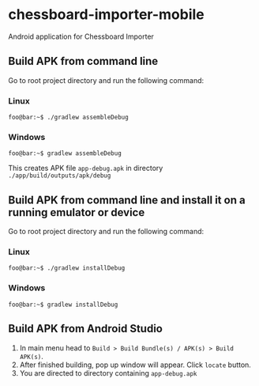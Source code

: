 # chessboard-importer-mobile

Android application for Chessboard Importer

## Build APK from command line

Go to root project directory and run the following command:

### Linux

```shell
foo@bar:~$ ./gradlew assembleDebug
```

### Windows

```shell
foo@bar:~$ gradlew assembleDebug
```

This creates APK file `app-debug.apk` in directory `./app/build/outputs/apk/debug`

## Build APK from command line and install it on a running emulator or device

Go to root project directory and run the following command:

### Linux

```shell
foo@bar:~$ ./gradlew installDebug
```

### Windows

```shell
foo@bar:~$ gradlew installDebug
```

## Build APK from Android Studio

1. In main menu head to `Build > Build Bundle(s) / APK(s) > Build APK(s)`.
2. After finished building, pop up window will appear. Click `locate` button.
3. You are directed to directory containing `app-debug.apk`
